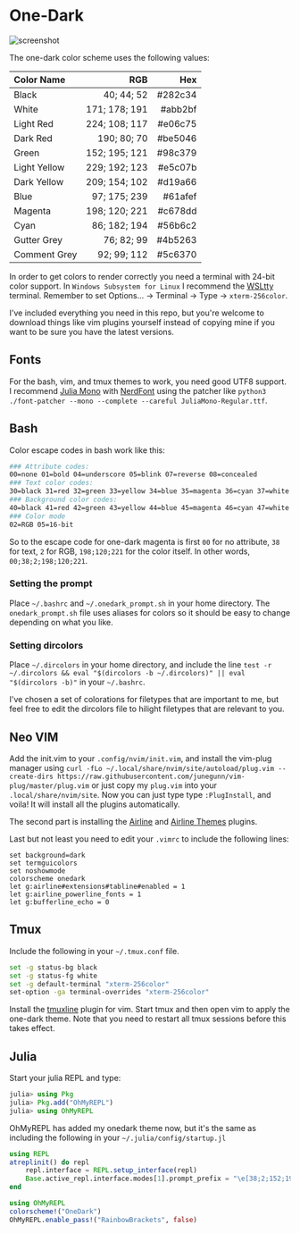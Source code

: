 # One-Dark
![screenshot](https://github.com/r3tex/one-dark/raw/master/screenshot.png)

The one-dark color scheme uses the following values:

|Color Name|RGB|Hex|
| :--- | ---: | ---: |
| Black        | 40; 44; 52    | #282c34 |
| White        | 171; 178; 191 | #abb2bf |
| Light Red    | 224; 108; 117 | #e06c75 |
| Dark Red     | 190; 80; 70   | #be5046 |
| Green        | 152; 195; 121 | #98c379 |
| Light Yellow | 229; 192; 123 | #e5c07b |
| Dark Yellow  | 209; 154; 102 | #d19a66 |
| Blue         | 97; 175; 239  | #61afef |
| Magenta      | 198; 120; 221 | #c678dd |
| Cyan         | 86; 182; 194  | #56b6c2 |
| Gutter Grey  | 76; 82; 99    | #4b5263 |
| Comment Grey | 92; 99; 112   | #5c6370 |

In order to get colors to render correctly you need a terminal with 24-bit color support. In `Windows Subsystem for Linux` I recommend the [WSLtty](https://github.com/mintty/wsltty) terminal. Remember to set Options... -> Terminal -> Type -> `xterm-256color`.

I've included everything you need in this repo, but you're welcome to download things like vim plugins yourself instead of copying mine if you want to be sure you have the latest versions.

## Fonts
For the bash, vim, and tmux themes to work, you need good UTF8 support. I recommend [Julia Mono](https://juliamono.netlify.app/) with [NerdFont](https://github.com/ryanoasis/nerd-fonts/releases/latest/download/FontPatcher.zip) using the patcher like `python3 ./font-patcher --mono --complete --careful JuliaMono-Regular.ttf`. 

## Bash
Color escape codes in bash work like this:

```sh
### Attribute codes:
00=none 01=bold 04=underscore 05=blink 07=reverse 08=concealed
### Text color codes:
30=black 31=red 32=green 33=yellow 34=blue 35=magenta 36=cyan 37=white 38=custom
### Background color codes:
40=black 41=red 42=green 43=yellow 44=blue 45=magenta 46=cyan 47=white 48=custom
### Color mode
02=RGB 05=16-bit
```
So to the escape code for one-dark magenta is first `00` for no attribute, `38` for text, `2` for RGB, `198;120;221` for the color itself. In other words, `00;38;2;198;120;221`.

### Setting the prompt

Place `~/.bashrc` and `~/.onedark_prompt.sh` in your home directory. The `onedark_prompt.sh` file uses aliases for colors so it should be easy to change depending on what you like.

### Setting dircolors
Place `~/.dircolors` in your home directory, and include the line `test -r ~/.dircolors && eval "$(dircolors -b ~/.dircolors)" || eval "$(dircolors -b)"` in your `~/.bashrc`.

I've chosen a set of colorations for filetypes that are important to me, but feel free to edit the dircolors file to hilight filetypes that are relevant to you.

## Neo VIM
Add the init.vim to your `.config/nvim/init.vim`, and install the vim-plug manager using `curl -fLo ~/.local/share/nvim/site/autoload/plug.vim --create-dirs https://raw.githubusercontent.com/junegunn/vim-plug/master/plug.vim` or just copy my `plug.vim` into your `.local/share/nvim/site`. Now you can just type type `:PlugInstall`, and voila! It will install all the plugins automatically.

The second part is installing the [Airline](https://github.com/vim-airline/vim-airline) and [Airline Themes](https://github.com/vim-airline/vim-airline-themes) plugins.

Last but not least you need to edit your `.vimrc` to include the following lines:

```vim
set background=dark
set termguicolors
set noshowmode
colorscheme onedark
let g:airline#extensions#tabline#enabled = 1
let g:airline_powerline_fonts = 1
let g:bufferline_echo = 0
```

## Tmux
Include the following in your `~/.tmux.conf` file.

```sh
set -g status-bg black
set -g status-fg white
set -g default-terminal "xterm-256color"
set-option -ga terminal-overrides "xterm-256color"
```
Install the [tmuxline](https://github.com/edkolev/tmuxline.vim) plugin for vim. Start tmux and then open vim to apply the one-dark theme. Note that you need to restart all tmux sessions before this takes effect.

## Julia
Start your julia REPL and type:

```julia
julia> using Pkg
julia> Pkg.add("OhMyREPL")
julia> using OhMyREPL
```
OhMyREPL has added my onedark theme now, but it's the same as including the following in your `~/.julia/config/startup.jl`

```julia
using REPL
atreplinit() do repl
    repl.interface = REPL.setup_interface(repl)
    Base.active_repl.interface.modes[1].prompt_prefix = "\e[38;2;152;195;121m"
end

using OhMyREPL
colorscheme!("OneDark")
OhMyREPL.enable_pass!("RainbowBrackets", false)
```
